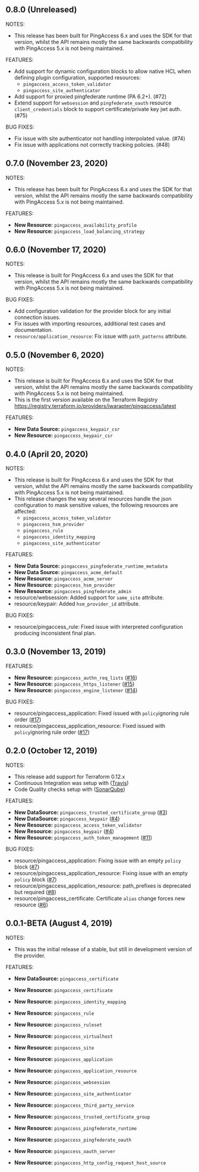 ## 0.8.0 (Unreleased)

NOTES:

* This release has been built for PingAccess 6.x and uses the SDK for that version, whilst the API remains mostly the same backwards compatibility with PingAccess 5.x is not being maintained.

FEATURES:

* Add support for dynamic configuration blocks to allow native HCL when defining plugin configuration, supported resources:
    - `pingaccess_access_token_validator`
    - `pingaccess_site_authenticator`
* Add support for proxied pingfederate runtime (PA 6.2+). (#72)
* Extend support for `websession` and `pingfederate_oauth` resource `client_credentials` block to support certificate/private key jwt auth. (#75)

BUG FIXES:

* Fix issue with site authenticator not handling interpolated value. (#74)
* Fix issue with applications not correctly tracking policies. (#48)


## 0.7.0 (November 23, 2020)

NOTES:

* This release has been built for PingAccess 6.x and uses the SDK for that version, whilst the API remains mostly the same backwards compatibility with PingAccess 5.x is not being maintained.

FEATURES:

* **New Resource:** `pingaccess_availability_profile`
* **New Resource:** `pingaccess_load_balancing_strategy`

## 0.6.0 (November 17, 2020)

NOTES:

* This release is built for PingAccess 6.x and uses the SDK for that version, whilst the API remains mostly the same backwards compatibility with PingAccess 5.x is not being maintained.

BUG FIXES:

* Add configuration validation for the provider block for any initial connection issues.
* Fix issues with importing resources, additional test cases and documentation.
* `resource/application_resource`: Fix issue with `path_patterns` attribute.

## 0.5.0 (November 6, 2020)

NOTES:

* This release is built for PingAccess 6.x and uses the SDK for that version, whilst the API remains mostly the same backwards compatibility with PingAccess 5.x is not being maintained.
* This is the first version available on the Terraform Registry https://registry.terraform.io/providers/iwarapter/pingaccess/latest

FEATURES:

* **New Data Source:** `pingaccess_keypair_csr`
* **New Resource:** `pingaccess_keypair_csr`

## 0.4.0 (April 20, 2020)

NOTES:

* This release is built for PingAccess 6.x and uses the SDK for that version, whilst the API remains mostly the same backwards compatibility with PingAccess 5.x is not being maintained.
* This release changes the way several resources handle the json configuration to mask sensitive values, the following resources are affected:
    - `pingaccess_access_token_validator`
    - `pingaccess_hsm_provider`
    - `pingaccess_rule`
    - `pingaccess_identity_mapping`
    - `pingaccess_site_authenticator`

FEATURES:

* **New Data Source:** `pingaccess_pingfederate_runtime_metadata`
* **New Data Source:** `pingaccess_acme_default`
* **New Resource:** `pingaccess_acme_server`
* **New Resource:** `pingaccess_hsm_provider`
* **New Resource:** `pingaccess_pingfederate_admin`
* resource/websession: Added support for `same_site` attribute.
* resource/keypair: Added `hsm_provider_id` attribute.

BUG FIXES:

* resource/pingaccess_rule: Fixed issue with interpreted configuration producing inconsistent final plan.

## 0.3.0 (November 13, 2019)

FEATURES:

* **New Resource:** `pingaccess_authn_req_lists` ([#16](https://github.com/iwarapter/terraform-provider-pingaccess/issues/16))
* **New Resource:** `pingaccess_https_listener` ([#15](https://github.com/iwarapter/terraform-provider-pingaccess/issues/15))
* **New Resource:** `pingaccess_engine_listener` ([#14](https://github.com/iwarapter/terraform-provider-pingaccess/issues/14))

BUG FIXES:

* resource/pingaccess_application: Fixed issued with `policy`ignoring rule order ([#17](https://github.com/iwarapter/terraform-provider-pingaccess/issues/17))
* resource/pingaccess_application_resource: Fixed issued with `policy`ignoring rule order ([#17](https://github.com/iwarapter/terraform-provider-pingaccess/issues/17))

## 0.2.0 (October 12, 2019)

NOTES:

* This release add support for Terraform 0.12.x
* Continuous Integration was setup with ([Travis](https://travis-ci.org/iwarapter/terraform-provider-pingaccess))
* Code Quality checks setup with ([SonarQube](https://sonarcloud.io/dashboard?id=github.com.iwarapter.terraform-provider-pingaccess))

FEATURES:

* **New DataSource:** `pingaccess_trusted_certificate_group` ([#3](https://github.com/iwarapter/terraform-provider-pingaccess/issues/3))
* **New DataSource:** `pingaccess_keypair` ([#4](https://github.com/iwarapter/terraform-provider-pingaccess/issues/4))
* **New Resource:** `pingaccess_access_token_validator`
* **New Resource:** `pingaccess_keypair` ([#4](https://github.com/iwarapter/terraform-provider-pingaccess/issues/4))
* **New Resource:** `pingaccess_auth_token_management` ([#11](https://github.com/iwarapter/terraform-provider-pingaccess/issues/11))

BUG FIXES:

* resource/pingaccess_application: Fixing issue with an empty `policy` block ([#7](https://github.com/iwarapter/terraform-provider-pingaccess/issues/7))
* resource/pingaccess_application_resource: Fixing issue with an empty `policy` block ([#7](https://github.com/iwarapter/terraform-provider-pingaccess/issues/7))
* resource/pingaccess_application_resource: path_prefixes is deprecated but required  ([#8](https://github.com/iwarapter/terraform-provider-pingaccess/issues/8))
* resource/pingaccess_certificate: Certificate `alias` change forces new resource ([#6](https://github.com/iwarapter/terraform-provider-pingaccess/issues/6))


## 0.0.1-BETA (August 4, 2019)

NOTES:

* This was the initial release of a stable, but still in development version of the provider.

FEATURES:

* **New DataSource:** `pingaccess_certificate`

* **New Resource:** `pingaccess_certificate`
* **New Resource:** `pingaccess_identity_mapping`
* **New Resource:** `pingaccess_rule`
* **New Resource:** `pingaccess_ruleset`
* **New Resource:** `pingaccess_virtualhost`
* **New Resource:** `pingaccess_site`
* **New Resource:** `pingaccess_application`
* **New Resource:** `pingaccess_application_resource`
* **New Resource:** `pingaccess_websession`
* **New Resource:** `pingaccess_site_authenticator`
* **New Resource:** `pingaccess_third_party_service`
* **New Resource:** `pingaccess_trusted_certificate_group`
* **New Resource:** `pingaccess_pingfederate_runtime`
* **New Resource:** `pingaccess_pingfederate_oauth`
* **New Resource:** `pingaccess_oauth_server`
* **New Resource:** `pingaccess_http_config_request_host_source`
